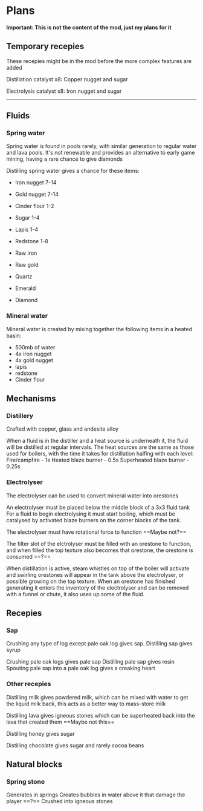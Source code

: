# Plans
**Important: This is not the content of the mod, just my plans for it**

## Temporary recepies
These recepies might be in the mod before the more complex features are added

Distillation catalyst x8:
Copper nugget and sugar

Electrolysis catalyst x8:
Iron nugget and sugar

---
## Fluids

### Spring water
Spring water is found in pools rarely, with similar generation to regular water and lava pools.
It's not renewable and provides an alternative to early game mining, having a rare chance to give diamonds


Distilling spring water gives a chance for these items:

- Iron nugget 7-14
- Gold nugget 7-14
- Cinder flour 1-2
- Sugar 1-4

- Lapis 1-4
- Redstone 1-8
- Raw iron
- Raw gold
- Quartz

- Emerald
- Diamond

### Mineral water
Mineral water is created by mixing together the following items in a heated basin:
- 500mb of water
- 4x iron nugget
- 4x gold nugget
- lapis
- redstone
- Cinder flour


## Mechanisms

### Distillery
Crafted with copper, glass and andesite alloy

When a fluid is in the distiller and a heat source is underneath it, the fluid will be distilled at regular intervals. 
The heat sources are the same as those used for boilers, with the time it takes for distillation halfing with each level:
Fire/campfire - 1s
Heated blaze burner - 0.5s
Superheated blaze burner - 0.25s


### Electrolyser
The electrolyser can be used to convert mineral water into orestones

An electrolyser must be placed below the middle block of a 3x3 fluid tank
For a fluid to begin electrolysing it must start boiling, which must be catalysed by activated blaze burners on the corner blocks of the tank.

The electrolyser must have rotational force to function ==Maybe not?==

The filter slot of the elctrolyser must be filled with an orestone to function, and when filled the top texture also becomes that orestone, the orestone is consumed ==?==

When distillation is active, steam whistles on top of the boiler will activate and swirling orestones will appear in the tank above the electrolyser, or possible growing on the top texture. 
When an orestone has finished generating it enters the inventory of the electrolyser and can be removed with a funnel or chute, it also uses up some of the fluid.


## Recepies

### Sap
Crushing any type of log except pale oak log gives sap.
Distilling sap gives syrup

Crushing pale oak logs gives pale sap
Distilling pale sap gives resin
Spouting pale sap into a pale oak log gives a creaking heart

### Other recepies

Distilling milk gives powdered milk, which can be mixed with water to get the liquid milk back, this acts as a better way to mass-store milk

Distilling lava gives igneous stones which can be superheated back into the lava that created them
==Maybe not this==

Distilling honey gives sugar

Distilling chocolate gives sugar and rarely cocoa beans


## Natural blocks

### Spring stone
Generates in springs
Creates bubbles in water above it that damage the player ==?==
Crushed into igneous stones
